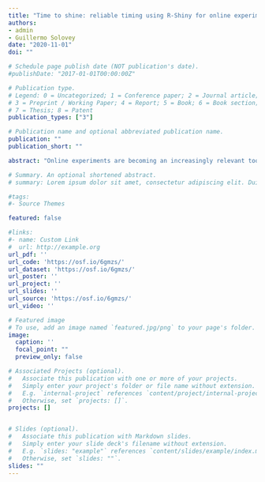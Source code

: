 ```yaml
---
title: "Time to shine: reliable timing using R-Shiny for online experiments (preprint)"
authors:
- admin
- Guillermo Solovey
date: "2020-11-01"
doi: ""

# Schedule page publish date (NOT publication's date).
#publishDate: "2017-01-01T00:00:00Z"

# Publication type.
# Legend: 0 = Uncategorized; 1 = Conference paper; 2 = Journal article;
# 3 = Preprint / Working Paper; 4 = Report; 5 = Book; 6 = Book section;
# 7 = Thesis; 8 = Patent
publication_types: ["3"]

# Publication name and optional abbreviated publication name.
publication: ""
publication_short: ""

abstract: "Online experiments are becoming an increasingly relevant tool for cognitive science research. Its appeal lies on the ability to reach a large number of participants in a short time at a relatively low cost. However, compared to controlled laboratory studies, online data is far more noisy. This is especially relevant when reliable timing at a millisecond-level is paramount, as it is the case for many decision making tasks. In this paper we sought to replicate a well-validated cognitive effect -the distance effect in number comparisons- using an online mobile-friendly app developed with open-source tools in R-Shiny. In this task, adapted from Dehaene et al, participants have to decide whether a number on the screen is larger or smaller than a standard (65 in our study). The distance effect stands for the fact that response time (RT) is significantly larger as the presented number is closer to 65. A total of  N=170 participants (110 with a mobile, 60 on a desktop computer) completed 116 trials over a ~7 min session. Using generalized linear mixed models (GLMMs) estimated with Bayesian inference methods, we found a numerical distance effect strikingly similar to the reported results in the original study. Furthermore, we found systematic offsets in RTs for different OS, browsers and devices. Our results demonstrate the reliability of timing-data collection with R-Shiny. By doing so, our work paves the ground for seamless and robust implementation of simple cognitive tasks in online studies over desktop and mobile devices using only R, a widely used programming framework among cognitive scientists."

# Summary. An optional shortened abstract.
# summary: Lorem ipsum dolor sit amet, consectetur adipiscing elit. Duis posuere tellus ac convallis placerat. Proin tincidunt magna sed ex sollicitudin condimentum.

#tags:
#- Source Themes

featured: false

#links:
#- name: Custom Link
#  url: http://example.org
url_pdf: ''
url_code: 'https://osf.io/6gmzs/'
url_dataset: 'https://osf.io/6gmzs/'
url_poster: ''
url_project: ''
url_slides: ''
url_source: 'https://osf.io/6gmzs/'
url_video: ''

# Featured image
# To use, add an image named `featured.jpg/png` to your page's folder. 
image:
  caption: ''
  focal_point: ""
  preview_only: false

# Associated Projects (optional).
#   Associate this publication with one or more of your projects.
#   Simply enter your project's folder or file name without extension.
#   E.g. `internal-project` references `content/project/internal-project/index.md`.
#   Otherwise, set `projects: []`.
projects: []


# Slides (optional).
#   Associate this publication with Markdown slides.
#   Simply enter your slide deck's filename without extension.
#   E.g. `slides: "example"` references `content/slides/example/index.md`.
#   Otherwise, set `slides: ""`.
slides: ""
---
```

